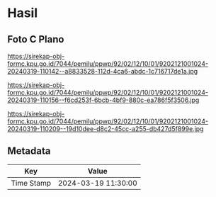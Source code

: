 # Hasil

## Foto C Plano

https://sirekap-obj-formc.kpu.go.id/7044/pemilu/ppwp/92/02/12/10/01/9202121001024-20240319-110142--a8833528-112d-4ca6-abdc-1c716717de1a.jpg

https://sirekap-obj-formc.kpu.go.id/7044/pemilu/ppwp/92/02/12/10/01/9202121001024-20240319-110156--f6cd253f-6bcb-4bf9-880c-ea786f5f3506.jpg

https://sirekap-obj-formc.kpu.go.id/7044/pemilu/ppwp/92/02/12/10/01/9202121001024-20240319-110209--19d10dee-d8c2-45cc-a255-db427d5f899e.jpg


## Metadata

| Key        | Value               |
| ---------- | ------------------- |
| Time Stamp | 2024-03-19 11:30:00 |



